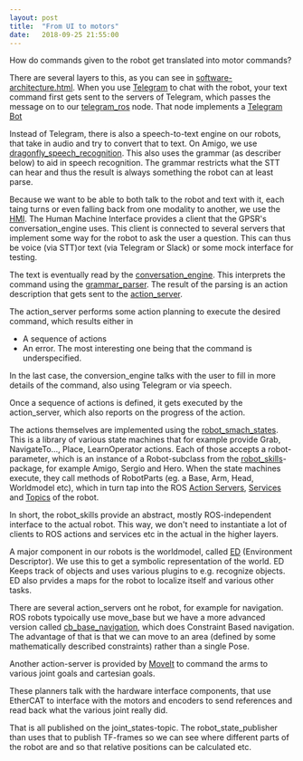 ```yaml
---
layout: post
title:  "From UI to motors"
date:   2018-09-25 21:55:00
---
```


How do commands given to the robot get translated into motor commands? 

There are several layers to this, as you can see in 
[software-architecture.html](https://github.com/tue-robotics/tue-robotics.github.io/blob/master/software-architecture.html).
When you use [Telegram](https://telegram.org/) to chat with the robot, 
your text command first gets sent to the servers of Telegram, 
which passes the message on to our [telegram_ros](https://github.com/tue-robotics/telegram_ros) node. That node implements a [Telegram Bot](https://core.telegram.org/bots)

Instead of Telegram, there is also a speech-to-text engine on our robots, that take in audio and try to convert that to text.
On Amigo, we use [dragonfly_speech_recognition](https://github.com/tue-robotics/dragonfly_speech_recognition). 
This also uses the grammar (as describer below) to aid in speech recognition. 
The grammar restricts what the STT can hear and thus the result is always something the robot can at least parse.

Because we want to be able to both talk to the robot and text with it, each taing turns or even falling back from one modality to another, we use the [HMI](https://github.com/tue-robotics/hmi). 
The Human Machine Interface provides a client that the GPSR's conversation_engine uses. This client is connected to several servers that implement some way for the robot to ask the user a question. 
This can thus be voice (via STT)or text (via Telegram or Slack) or some mock interface for testing. 

The text is eventually read by the 
[conversation_engine](https://github.com/tue-robotics/conversation_engine). 
This interprets the command using the [grammar_parser](https://github.com/tue-robotics/grammar_parser).
The result of the parsing is an action description that gets sent to the [action_server](https://github.com/tue-robotics/action_server). 

The action_server performs some action planning to execute the desired command, which results either in
- A sequence of actions
- An error. The most interesting one being that the command is underspecified. 

In the last case, the conversion_engine talks with the user to fill in more details of the command, also using Telegram or via speech.

Once a sequence of actions is defined, it gets executed by the action_server, which also reports on the progress of the action.

The actions themselves are implemented using the [robot_smach_states](https://github.com/tue-robotics/tue_robocup/tree/master/robot_smach_states).
This is a library of various state machines that for example provide Grab, NavigateTo..., Place, LearnOperator actions.
Each of those accepts a robot-parameter, which is an instance of a Robot-subclass from the [robot_skills](https://github.com/tue-robotics/tue_robocup/tree/master/robot_skills)-package, for example Amigo, Sergio and Hero.
When the state machines execute, they call methods of RobotParts (eg. a Base, Arm, Head, Worldmodel etc), 
which in turn tap into the ROS [Action Servers](http://wiki.ros.org/actionlib#Client-Server_Interaction), [Services](http://wiki.ros.org/ROS/Tutorials/UnderstandingServicesParams#ROS_Services) and [Topics](http://wiki.ros.org/ROS/Tutorials/UnderstandingTopics) of the robot.

In short, the robot_skills provide an abstract, mostly ROS-independent interface to the actual robot.
This way, we don't need to instantiate a lot of clients to ROS actions and services etc in the actual in the higher layers.  

A major component in our robots is the worldmodel, called [ED](https://github.com/tue-robotics/ed) (Environment Descriptor).
We use this to get a symbolic representation of the world. ED Keeps track of objects and uses various plugins to e.g. recognize objects.
ED also prvides a maps for the robot to localize itself and various other tasks. 

There are several action_servers ont he robot, for example for navigation. 
ROS robots typoically use move_base but we have a more advanced version called [cb_base_navigation](https://github.com/tue-robotics/cb_base_navigation), which does Constraint Based navigation.
The advantage of that is that we can move to an area (defined by some mathematically described constraints) rather than a single Pose.

Another action-server is provided by [MoveIt](https://moveit.ros.org/) to command the arms to various joint goals and cartesian goals.

These planners talk with the hardware interface components, that use EtherCAT to interface with the motors and encoders to send references and read back what the various joint really did.

That is all published on the joint_states-topic. 
The robot_state_publisher than uses that to publish TF-frames so we can see where different parts of the robot are and so that relative positions can be calculated etc.
